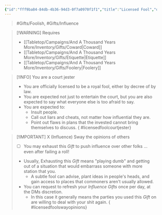 ```yaml
---
{"id":"fff9ba84-84db-4b36-94d3-0f7a0970f1f1","title":"Licensed Fool","description":"You are a fool ... by law.","publish":true,"date_created":"Saturday, March 30th 2024, 10:07:10 pm","date_modified":"Wednesday, April 10th 2024, 8:48:17 pm","cssclasses":["mado-heading"],"path":"Tabletop/Campaigns/And A Thousand Years More/Inventory/Gifts/Licensed Fool.md","permalink":"/tabletop/campaigns/and-a-thousand-years-more/inventory/gifts/licensed-fool/","PassFrontmatter":true}
---
```



> #Gifts/Foolish, #Gifts/Influence

> [!WARNING] Requires
> - [[Tabletop/Campaigns/And A Thousand Years More/Inventory/Gifts/Coward\|Coward]]
> - [[Tabletop/Campaigns/And A Thousand Years More/Inventory/Gifts/Etiquette\|Etiquette]]
> - [[Tabletop/Campaigns/And A Thousand Years More/Inventory/Gifts/Foolery\|Foolery]]

> [!INFO] You are a court jester
> - You are officially licensed to be a royal fool, either by decree of by law.
> - You are expected not just to entertain the court, but you are also expected to say what everyone else is too afraid to say.
> - You are expected to:
> 	- Insult people.
> 	- Call out liars and cheats, not matter how influential they are.
> 	- Point out flaws in plans that the invested cannot bring themselves to discuss.
{ #licensedfoolcourtjester}


> [!IMPORTANT] X (Influence) Sway the opinions of others
> - [ ] You may exhaust this *Gift* to push influence over other folks … even after failing a roll!
> - Usually, Exhausting this *Gift* means "playing dumb" and getting out of a situation that would embarrass someone with more station that you.
> 	- A subtle fool can advise, plant ideas in people's heads, and gain access to places that commoners aren't usually allowed.
> - You can request to refresh your *Influence* *Gifts* once per day, at the DMs discretion.
> 	- In this case it generally means the parties you used this *Gift* on are willing to deal with your shit again.
{ #licensedfoolswayopinions}


